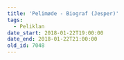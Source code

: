 ```yaml
---
title: 'Pelimøde - Biograf (Jesper)'
tags:
  - Peliklan
date_start: 2018-01-22T19:00:00
date_end: 2018-01-22T21:00:00
old_id: 7048
---
```

